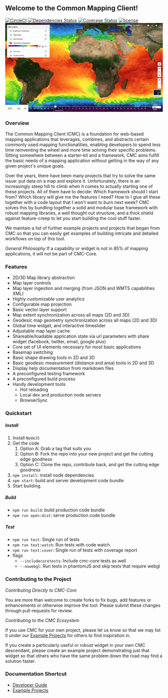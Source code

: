 ## Welcome to the Common Mapping Client!

[![CircleCI](https://circleci.com/gh/nasa/common-mapping-client.svg?style=shield)](https://circleci.com/gh/nasa/common-mapping-client)
[![Dependencies Status](https://david-dm.org/nasa/common-mapping-client/status.svg)](https://david-dm.org/nasa/common-mapping-client)
[![Coverage Status](https://coveralls.io/repos/github/nasa/common-mapping-client/badge.svg?branch=master)](https://coveralls.io/github/nasa/common-mapping-client?branch=master)
[![license](https://img.shields.io/badge/license-Apache%202.0-blue.svg)](http://www.apache.org/licenses/LICENSE-2.0)
![Preview](https://raw.githubusercontent.com/nasa/common-mapping-client/master/docs/core-docs/resources/screenshot_core.jpg)

### Overview
The Common Mapping Client (CMC) is a foundation for web-based mapping applications that
leverages, combines, and abstracts certain commonly used mapping functionalities,
enabling developers to spend less time reinventing the wheel and more time solving
their specific problems. Sitting somewhere between a starter-kit and a framework,
CMC aims fulfill the basic needs of a mapping application without getting in the
way of any given project's unique goals.

Over the years, there have been many projects that try to solve the same issue:
put data on a map and explore it. Unfortunately, there is an increasingly steep
hill to climb when it comes to actually starting one of these projects. All of
them have to decide: Which framework should I start from? Which library
will give me the features I need? How to I glue all these together with 
a code layout that I won't want to burn next week? CMC solves this by bundling
together a solid and modular base framework with robust mapping libraries,
a well thought out structure, and a thick shield against feature-creep
to let you start building the cool stuff faster.

We maintain a list of further example projects and projects that began from CMC
so that you can easily get examples of building intricate and detailed workflows
on top of this tool.

*General Philosophy*
If a capability or widget is not in 85% of mapping applications, it will not be
part of CMC-Core.

### Features
* 2D/3D Map library abstraction
* Map layer controls
* Map layer ingestion and merging (from JSON and WMTS capabilities XML)
* Highly customizable user analytics
* Configurable map projection
* Basic vector layer support
* Map extent synchronization across all maps (2D and 3D)
* Geodesic map geometry synchronization across all maps (2D and 3D)
* Global time widget, and interactive timeslider
* Adjustable map layer cache
* Shareable/loadable application state via url parameters with share widget (facebook, twitter, email, google plus)
* Core set of UI elements necessary for most basic applications
* Basemap switching
* Basic shape drawing tools in 2D and 3D
* Basic geodesic measurement (distance and area) tools in 2D and 3D
* Display help documentation from markdown files
* A preconfigured testing framework
* A preconfigured build process
* Handy development tools
  * Hot reloading
  * Local dev and production node servers
  * BrowserSync

### Quickstart

##### Install
1. Install `NodeJS`
2. Get the code
   1. Option A: Grab a tag that suits you
   2. Option B: Fork the repo into your new project and get the cutting edge goodness
   3. Option C: Clone the repo, contribute back, and get the cutting edge goodness
3. `npm install`: install node dependencies
4. `npm start`: build and server development code bundle
5. Start building.

##### Build
* `npm run build`: build production code bundle
* `npm run open:dist`: serve production code bundle

##### Test
* `npm run test`: Single run of tests
* `npm run test:watch`: Run tests with code watch
* `npm run test:cover`: Single run of tests with coverage report
* flags
  * `--includecoretests`: Include cmc-core tests as well
  * `--nowebgl`: Run tests in phantomJS and skip tests that require webgl

### Contributing to the Project

*Contributing Directly to CMC-Core*

You are more than welcome to create forks to fix bugs, add features or
enhancements or otherwise improve the tool. Please submit these changes through
pull-requests for review.

*Contributing to the CMC Ecosystem*

If you use CMC for your own project, please let us know so that we may list it
under our [Example Projects](docs/core-docs/EXAMPLE_PROJECTS.md) for others to find inspiration in.

If you create a particularly useful or robust widget in your own CMC descendant,
please create an example project demonstrating just that widget so that others
who have the same problem down the road may find a solution faster.

### Documentation Shortcut

* [Developer Guide](docs/core-docs/DEVELOPER_MANUAL.md)
* [Example Projects](docs/core-docs/EXAMPLE_PROJECTS.md)
